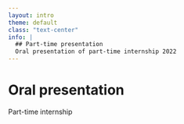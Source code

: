 ```yaml
---
layout: intro
theme: default
class: "text-center"
info: |
  ## Part-time presentation
  Oral presentation of part-time internship 2022
---
```


# Oral presentation

Part-time internship
